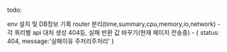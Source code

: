 todo:

env 설치 및 DB정보 기록
router 분리(time,summary,cpu,memory,io,network)
    - 각 쿼리별 api 대처 생성
404등, 실패 반환 값 바꾸기(현재 페이지 전송중)
    -  { status: 404, message:'실패이유 주저리주저리' }